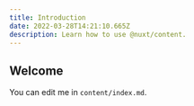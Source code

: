 ```yaml
---
title: Introduction
date: 2022-03-28T14:21:10.665Z
description: Learn how to use @nuxt/content.
---
```


## Welcome

You can edit me in <code>content/index.md</code>.